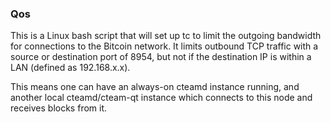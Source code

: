 ### Qos ###

This is a Linux bash script that will set up tc to limit the outgoing bandwidth for connections to the Bitcoin network. It limits outbound TCP traffic with a source or destination port of 8954, but not if the destination IP is within a LAN (defined as 192.168.x.x).

This means one can have an always-on cteamd instance running, and another local cteamd/cteam-qt instance which connects to this node and receives blocks from it.
